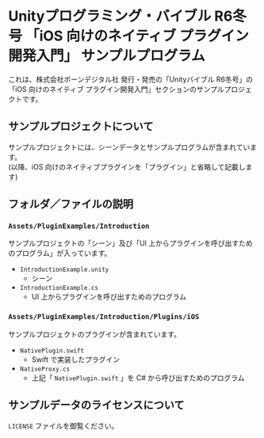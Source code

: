 # Unityプログラミング・バイブル R6冬号 「iOS 向けのネイティブ プラグイン開発入門」 サンプルプログラム

これは、株式会社ボーンデジタル社 発行・発売の「Unityバイブル R6冬号」の「iOS 向けのネイティブ プラグイン開発入門」セクションのサンプルプロジェクトです。  

## サンプルプロジェクトについて  

サンプルプロジェクトには、シーンデータとサンプルプログラムが含まれています。  
(以降、iOS 向けのネイティブプラグインを「プラグイン」と省略して記載します)  

## フォルダ／ファイルの説明

### `Assets/PluginExamples/Introduction  `

サンプルプロジェクトの「シーン」及び「UI 上からプラグインを呼び出すためのプログラム」が入っています。  

- `IntroductionExample.unity`
    - シーン
- `IntroductionExample.cs`
    - UI 上からプラグインを呼び出すためのプログラム  

### `Assets/PluginExamples/Introduction/Plugins/iOS`

サンプルプロジェクトのプラグインが含まれています。

- `NativePlugin.swift`
    - Swift で実装したプラグイン  
- `NativeProxy.cs`
    - 上記「 `NativePlugin.swift` 」を C# から呼び出すためのプログラム  

## サンプルデータのライセンスについて  

`LICENSE` ファイルを御覧ください。  
